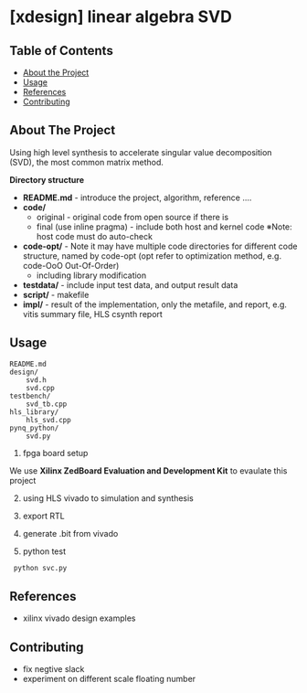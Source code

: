 # [xdesign] linear algebra SVD

<!-- TABLE OF CONTENTS -->
## Table of Contents

* [About the Project](#about-the-project)
* [Usage](#usage)
* [References](#References)
* [Contributing](#contributing)



<!-- ABOUT THE PROJECT -->
## About The Project
Using high level synthesis to accelerate singular value decomposition (SVD), the most common matrix  method. 

**Directory structure**
* **README.md** - introduce the project, algorithm, reference ....
* **code/**
  * original - original code from open source if there is 
  * final (use inline pragma) - include both host and kernel code ※Note: host code must do auto-check
* **code-opt/** - Note it may have multiple code directories for different code structure, named by code-opt  (opt refer to optimization method, e.g. code-OoO  Out-Of-Order)
  * including library modification
* **testdata/** - include input test data, and output result data
* **script/** - makefile
* **impl/** - result of the implementation, only the metafile, and report, e.g. vitis summary file, HLS csynth report

<!-- USAGE EXAMPLES -->
## Usage
```
README.md
design/
    svd.h
    svd.cpp
testbench/
    svd_tb.cpp
hls_library/
    hls_svd.cpp
pynq_python/
    svd.py	
```

1. fpga board setup

We use **Xilinx ZedBoard Evaluation and Development Kit** to evaulate this project

2. using HLS vivado to simulation and synthesis

3. export RTL

4. generate .bit from vivado

3. python test
```sh
 python svc.py
```
## References
* xilinx vivado design examples

<!-- CONTRIBUTING -->
## Contributing
* fix negtive slack
* experiment on different scale floating number
